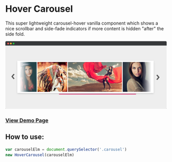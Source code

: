 Hover Carousel
========

This super lightweight carousel-hover vanilla component which shows a nice scrollbar and side-fade indicators if more content is hidden "after" the side fold.

<a href="http://codepen.io/vsync/pen/KGzdl" align="center">
  <img src="/screenshot.png" />
</a>

### [View Demo Page](http://codepen.io/vsync/pen/KGzdl)

## How to use:

```js
var carouselElm = document.querySelector('.carousel')
new HoverCarousel(carouselElm)     
```
